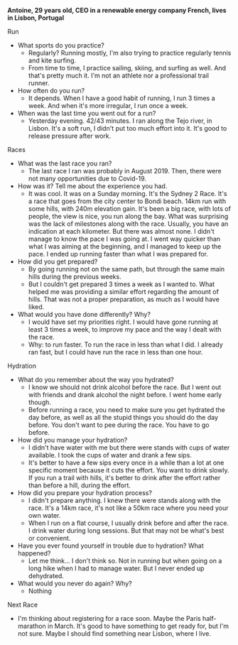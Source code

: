 **Antoine, 29 years old, CEO in a renewable energy company French, lives in Lisbon, Portugal**

Run

- What sports do you practice?
  - Regularly? Running mostly, I'm also trying to practice regularly tennis and kite surfing.
  - From time to time, I practice sailing, skiing, and surfing as well. And that's pretty much it. I'm not an athlete nor a professional trail runner.
- How often do you run?
  - It depends. When I have a good habit of running, I run 3 times a week. And when it's more irregular, I run once a week.
- When was the last time you went out for a run?
  - Yesterday evening. 42/43 minutes. I ran along the Tejo river, in Lisbon. It's a soft run, I didn't put too much effort into it. It's good to release pressure after work.

Races

- What was the last race you ran?
  - The last race I ran was probably in August 2019. Then, there were not many opportunities due to Covid-19.
- How was it? Tell me about the experience you had.
  - It was cool. It was on a Sunday morning. It's the Sydney 2 Race. It's a race that goes from the city center to Bondi beach. 14km run with some hills, with 240m elevation gain. It's been a big race, with lots of people, the view is nice, you run along the bay. What was surprising was the lack of milestones along with the race. Usually, you have an indication at each kilometer. But there was almost none. I didn't manage to know the pace I was going at. I went way quicker than what I was aiming at the beginning, and I managed to keep up the pace. I ended up running faster than what I was prepared for.
- How did you get prepared?
  - By going running not on the same path, but through the same main hills during the previous weeks.
  - But I couldn't get prepared 3 times a week as I wanted to. What helped me was providing a similar effort regarding the amount of hills. That was not a proper preparation, as much as I would have liked.
- What would you have done differently? Why?
  - I would have set my priorities right. I would have gone running at least 3 times a week, to improve my pace and the way I dealt with the race.
  - Why: to run faster. To run the race in less than what I did. I already ran fast, but I could have run the race in less than one hour.

Hydration

- What do you remember about the way you hydrated?
  - I know we should not drink alcohol before the race. But I went out with friends and drank alcohol the night before. I went home early though.
  - Before running a race, you need to make sure you get hydrated the day before, as well as all the stupid things you should do the day before. You don't want to pee during the race. You have to go before.
- How did you manage your hydration?
  - I didn't have water with me but there were stands with cups of water available. I took the cups of water and drank a few sips.
  - It's better to have a few sips every once in a while than a lot at one specific moment because it cuts the effort. You want to drink slowly. If you run a trail with hills, it's better to drink after the effort rather than before a hill, during the effort.
- How did you prepare your hydration process?
  - I didn't prepare anything. I knew there were stands along with the race. It's a 14km race, it's not like a 50km race where you need your own water.
  - When I run on a flat course, I usually drink before and after the race. I drink water during long sessions. But that may not be what's best or convenient.
- Have you ever found yourself in trouble due to hydration? What happened?
  - Let me think... I don't think so. Not in running but when going on a long hike when I had to manage water. But I never ended up dehydrated.
- What would you never do again? Why?
  - Nothing

Next Race

- I'm thinking about registering for a race soon. Maybe the Paris half-marathon in March. It's good to have something to get ready for, but I'm not sure. Maybe I should find something near Lisbon, where I live.
